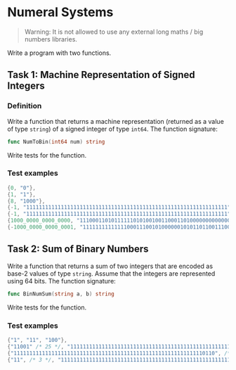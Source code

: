 # Numeral Systems

> Warning: It is not allowed to use any external long maths / big numbers libraries.

Write a program with two functions.

## Task 1: Machine Representation of Signed Integers

### Definition

Write a function that returns a machine representation (returned as a value of
type `string`) of a signed integer of type `int64`. The function signature:

```go
func NumToBin(int64 num) string
```

Write tests for the function.

### Test examples

```go
{0, "0"},
{1, "1"},
{8, "1000"},
{-1, "1111111111111111111111111111111111111111111111111111111111111111"},
{-1, "1111111111111111111111111111111111111111111111111111111111111111"},
{1000_0000_0000_0000, "11100011010111111010100100110001101000000000000000"},
{-1000_0000_0000_0001, "1111111111111100011100101000000101011011001110010111111111111111"},
```

## Task 2: Sum of Binary Numbers

Write a function that returns a sum of two integers that are encoded as base-2
values of type `string`. Assume that the integers are represented using 64 bits.
The function signature:

```go
func BinNumSum(string a, b) string
```

Write tests for the function.

### Test examples

```go
{"1", "11", "100"},
{"11001" /* 25 */, "1111111111111111111111111111111111111111111111111111111111110010" /* -14 */, "1011" /* 11 */},
{"1111111111111111111111111111111111111111111111111111111111110110", /* -10 */, "111" /* 7 */, "1111111111111111111111111111111111111111111111111111111111111101" /* -3 */},
{"11", /* 3 */, "1111111111111111111111111111111111111111111111111111111111111101" /* -3 */, "0" /* 0 */},
```
